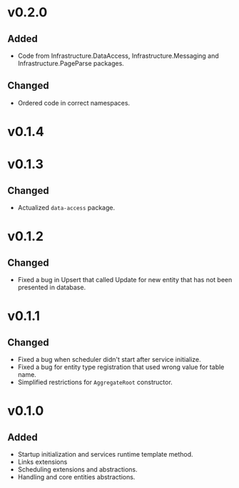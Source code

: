 # v0.2.0
## Added
* Code from Infrastructure.DataAccess, Infrastructure.Messaging and Infrastructure.PageParse packages.
## Changed
* Ordered code in correct namespaces.

# v0.1.4
# v0.1.3
## Changed
* Actualized `data-access` package.

# v0.1.2
## Changed
* Fixed a bug in Upsert that called Update for new entity that has not been presented in database.

# v0.1.1
## Changed
* Fixed a bug when scheduler didn't start after service initialize.
* Fixed a bug for entity type registration that used wrong value for table name.
* Simplified restrictions for `AggregateRoot` constructor.

# v0.1.0
## Added
* Startup initialization and services runtime template method.
* Links extensions
* Scheduling extensions and abstractions.
* Handling and core entities abstractions.
